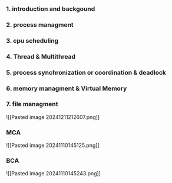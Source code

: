
### 1. introduction and backgound
### 2. process managment
### 3. cpu scheduling
### 4. Thread & Multithread 
### 5. process synchronization or coordination  & deadlock
### 6. memory managment & Virtual Memory 

### 7. file managment


![[Pasted image 20241211212607.png]]











### MCA
![[Pasted image 20241110145125.png]]

### BCA
![[Pasted image 20241110145243.png]]